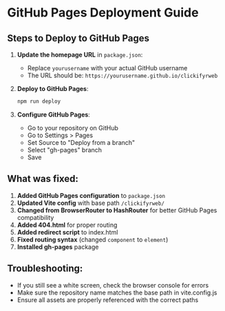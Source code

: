 # GitHub Pages Deployment Guide

## Steps to Deploy to GitHub Pages

1. **Update the homepage URL** in `package.json`:
   - Replace `yourusername` with your actual GitHub username
   - The URL should be: `https://yourusername.github.io/clickifyrweb`

2. **Deploy to GitHub Pages**:
   ```bash
   npm run deploy
   ```

3. **Configure GitHub Pages**:
   - Go to your repository on GitHub
   - Go to Settings > Pages
   - Set Source to "Deploy from a branch"
   - Select "gh-pages" branch
   - Save

## What was fixed:

1. **Added GitHub Pages configuration** to `package.json`
2. **Updated Vite config** with base path `/clickifyrweb/`
3. **Changed from BrowserRouter to HashRouter** for better GitHub Pages compatibility
4. **Added 404.html** for proper routing
5. **Added redirect script** to index.html
6. **Fixed routing syntax** (changed `component` to `element`)
7. **Installed gh-pages** package

## Troubleshooting:

- If you still see a white screen, check the browser console for errors
- Make sure the repository name matches the base path in vite.config.js
- Ensure all assets are properly referenced with the correct paths 